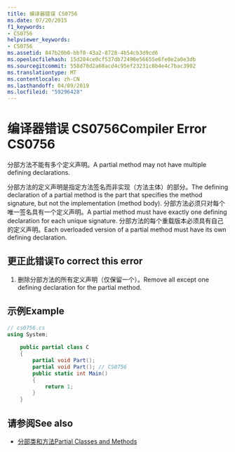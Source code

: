 ```yaml
---
title: 编译器错误 CS0756
ms.date: 07/20/2015
f1_keywords:
- CS0756
helpviewer_keywords:
- CS0756
ms.assetid: 847b20b0-bbf0-43a2-8728-4b54cb3d9cd6
ms.openlocfilehash: 15d284ce0cf537db72498e56655e6fe0e2a0e3db
ms.sourcegitcommit: 558d78d2a68acd4c95ef23231c8b4e4c7bac3902
ms.translationtype: MT
ms.contentlocale: zh-CN
ms.lasthandoff: 04/09/2019
ms.locfileid: "59296428"
---
```

# <a name="compiler-error-cs0756"></a><span data-ttu-id="62c3f-102">编译器错误 CS0756</span><span class="sxs-lookup"><span data-stu-id="62c3f-102">Compiler Error CS0756</span></span>
<span data-ttu-id="62c3f-103">分部方法不能有多个定义声明。</span><span class="sxs-lookup"><span data-stu-id="62c3f-103">A partial method may not have multiple defining declarations.</span></span>  
  
 <span data-ttu-id="62c3f-104">分部方法的定义声明是指定方法签名而非实现（方法主体）的部分。</span><span class="sxs-lookup"><span data-stu-id="62c3f-104">The defining declaration of a partial method is the part that specifies the method signature, but not the implementation (method body).</span></span> <span data-ttu-id="62c3f-105">分部方法必须只对每个唯一签名具有一个定义声明。</span><span class="sxs-lookup"><span data-stu-id="62c3f-105">A partial method must have exactly one defining declaration for each unique signature.</span></span> <span data-ttu-id="62c3f-106">分部方法的每个重载版本必须具有自己的定义声明。</span><span class="sxs-lookup"><span data-stu-id="62c3f-106">Each overloaded version of a partial method must have its own defining declaration.</span></span>  
  
## <a name="to-correct-this-error"></a><span data-ttu-id="62c3f-107">更正此错误</span><span class="sxs-lookup"><span data-stu-id="62c3f-107">To correct this error</span></span>  
  
1. <span data-ttu-id="62c3f-108">删除分部方法的所有定义声明（仅保留一个）。</span><span class="sxs-lookup"><span data-stu-id="62c3f-108">Remove all except one defining declaration for the partial method.</span></span>  
  
## <a name="example"></a><span data-ttu-id="62c3f-109">示例</span><span class="sxs-lookup"><span data-stu-id="62c3f-109">Example</span></span>  
  
```csharp  
// cs0756.cs  
using System;  
  
    public partial class C  
    {  
        partial void Part();  
        partial void Part(); // CS0756  
        public static int Main()  
        {  
            return 1;  
        }  
    }  
```  
  
## <a name="see-also"></a><span data-ttu-id="62c3f-110">请参阅</span><span class="sxs-lookup"><span data-stu-id="62c3f-110">See also</span></span>

- [<span data-ttu-id="62c3f-111">分部类和方法</span><span class="sxs-lookup"><span data-stu-id="62c3f-111">Partial Classes and Methods</span></span>](../../csharp/programming-guide/classes-and-structs/partial-classes-and-methods.md)
